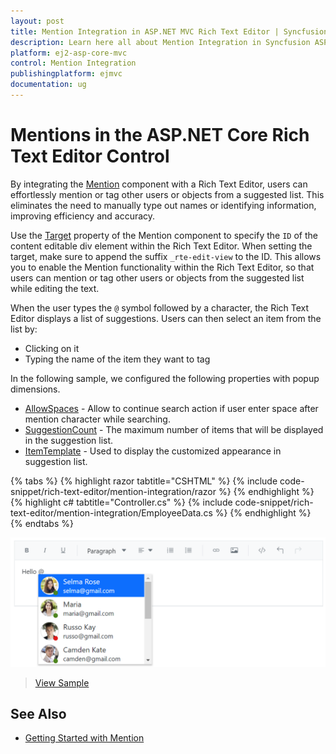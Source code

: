 ```yaml
---
layout: post
title: Mention Integration in ASP.NET MVC Rich Text Editor | Syncfusion
description: Learn here all about Mention Integration in Syncfusion ASP.NET MVC Rich Text Editor control of Syncfusion Essential JS 2 and more.
platform: ej2-asp-core-mvc
control: Mention Integration
publishingplatform: ejmvc
documentation: ug
---
```


# Mentions in the ASP.NET Core Rich Text Editor Control

By integrating the [Mention](https://ej2.syncfusion.com/aspnetmvc/documentation/mention/getting-started) component with a Rich Text Editor, users can effortlessly mention or tag other users or objects from a suggested list. This eliminates the need to manually type out names or identifying information, improving efficiency and accuracy.

Use the [Target](https://help.syncfusion.com/cr/aspnetmvc-js2/Syncfusion.EJ2.DropDowns.Mention.html#Syncfusion_EJ2_DropDowns_Mention_Target) property of the Mention component to specify the `ID` of the content editable div element within the Rich Text Editor. When setting the target, make sure to append the suffix `_rte-edit-view` to the ID. This allows you to enable the Mention functionality within the Rich Text Editor, so that users can mention or tag other users or objects from the suggested list while editing the text.

When the user types the `@` symbol followed by a character, the Rich Text Editor displays a list of suggestions. Users can then select an item from the list by:

* Clicking on it
* Typing the name of the item they want to tag

In the following sample, we configured the following properties with popup dimensions.

* [AllowSpaces](https://help.syncfusion.com/cr/aspnetmvc-js2/Syncfusion.EJ2.DropDowns.Mention.html#Syncfusion_EJ2_DropDowns_Mention_AllowSpaces) - Allow to continue search action if user enter space after mention character while searching.
* [SuggestionCount](https://help.syncfusion.com/cr/aspnetmvc-js2/Syncfusion.EJ2.DropDowns.Mention.html#Syncfusion_EJ2_DropDowns_Mention_SuggestionCount) - The maximum number of items that will be displayed in the suggestion list.
* [ItemTemplate](https://help.syncfusion.com/cr/aspnetmvc-js2/Syncfusion.EJ2.DropDowns.Mention.html#Syncfusion_EJ2_DropDowns_Mention_ItemTemplate) - Used to display the customized appearance in suggestion list.

{% tabs %}
{% highlight razor tabtitle="CSHTML" %}
{% include code-snippet/rich-text-editor/mention-integration/razor %}
{% endhighlight %}
{% highlight c# tabtitle="Controller.cs" %}
{% include code-snippet/rich-text-editor/mention-integration/EmployeeData.cs %}
{% endhighlight %}
{% endtabs %}

![ASP.NET MVC mention integration ](../images/mention-integration.png)

> [View Sample](https://ej2.syncfusion.com/aspnetmvc/RichTextEditor/MentionIntegration#/bootstrap5)

## See Also

* [Getting Started with Mention](https://ej2.syncfusion.com/aspnetmvc/documentation/mention/getting-started)